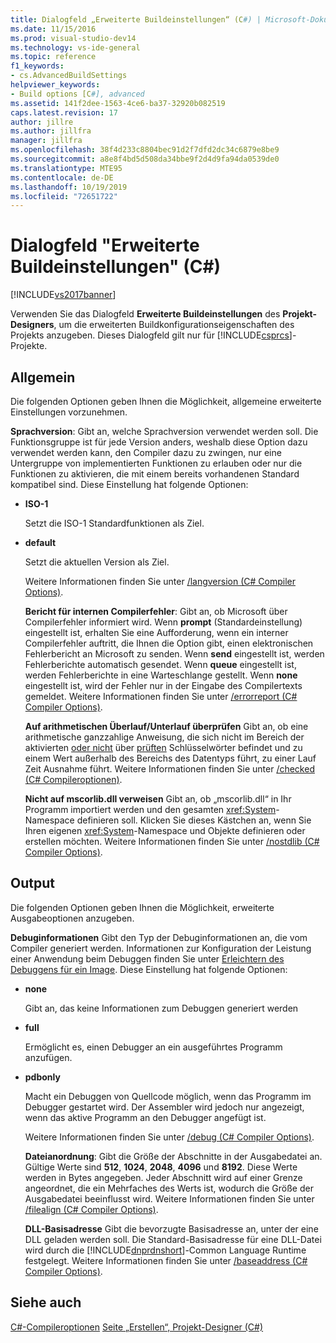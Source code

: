 ```yaml
---
title: Dialogfeld „Erweiterte Buildeinstellungen“ (C#) | Microsoft-Dokumentation
ms.date: 11/15/2016
ms.prod: visual-studio-dev14
ms.technology: vs-ide-general
ms.topic: reference
f1_keywords:
- cs.AdvancedBuildSettings
helpviewer_keywords:
- Build options [C#], advanced
ms.assetid: 141f2dee-1563-4ce6-ba37-32920b082519
caps.latest.revision: 17
author: jillre
ms.author: jillfra
manager: jillfra
ms.openlocfilehash: 38f4d233c8804bec91d2f7dfd2dc34c6879e8be9
ms.sourcegitcommit: a8e8f4bd5d508da34bbe9f2d4d9fa94da0539de0
ms.translationtype: MTE95
ms.contentlocale: de-DE
ms.lasthandoff: 10/19/2019
ms.locfileid: "72651722"
---
```

# <a name="advanced-build-settings-dialog-box-c"></a>Dialogfeld "Erweiterte Buildeinstellungen" (C#)
[!INCLUDE[vs2017banner](../../includes/vs2017banner.md)]

Verwenden Sie das Dialogfeld **Erweiterte Buildeinstellungen** des **Projekt-Designers**, um die erweiterten Buildkonfigurationseigenschaften des Projekts anzugeben. Dieses Dialogfeld gilt nur für [!INCLUDE[csprcs](../../includes/csprcs-md.md)]-Projekte.

## <a name="general"></a>Allgemein
 Die folgenden Optionen geben Ihnen die Möglichkeit, allgemeine erweiterte Einstellungen vorzunehmen.

 **Sprachversion**: Gibt an, welche Sprachversion verwendet werden soll. Die Funktionsgruppe ist für jede Version anders, weshalb diese Option dazu verwendet werden kann, den Compiler dazu zu zwingen, nur eine Untergruppe von implementierten Funktionen zu erlauben oder nur die Funktionen zu aktivieren, die mit einem bereits vorhandenen Standard kompatibel sind. Diese Einstellung hat folgende Optionen:

- **ISO-1**

   Setzt die ISO-1 Standardfunktionen als Ziel.

- **default**

   Setzt die aktuellen Version als Ziel.

  Weitere Informationen finden Sie unter [/langversion (C# Compiler Options)](https://msdn.microsoft.com/library/3fb00b05-a0ff-4782-b313-13a4c0f62d94).

  **Bericht für internen Compilerfehler**: Gibt an, ob Microsoft über Compilerfehler informiert wird. Wenn **prompt** (Standardeinstellung) eingestellt ist, erhalten Sie eine Aufforderung, wenn ein interner Compilerfehler auftritt, die Ihnen die Option gibt, einen elektronischen Fehlerbericht an Microsoft zu senden. Wenn **send** eingestellt ist, werden Fehlerberichte automatisch gesendet. Wenn **queue** eingestellt ist, werden Fehlerberichte in eine Warteschlange gestellt. Wenn **none** eingestellt ist, wird der Fehler nur in der Eingabe des Compilertexts gemeldet. Weitere Informationen finden Sie unter [/errorreport (C# Compiler Options)](https://msdn.microsoft.com/library/bd0e7493-b79d-4369-9c3f-ba26ebdfbedf).

  **Auf arithmetischen Überlauf/Unterlauf überprüfen** Gibt an, ob eine arithmetische ganzzahlige Anweisung, die sich nicht im Bereich der aktivierten [oder nicht](https://msdn.microsoft.com/library/0c021f7c-923f-4b3d-a58f-55336f5ac27e) über [prüften](https://msdn.microsoft.com/library/718a1194-988d-48a3-b089-d6ee8bd1608d) Schlüsselwörter befindet und zu einem Wert außerhalb des Bereichs des Datentyps führt, zu einer Lauf Zeit Ausnahme führt. Weitere Informationen finden Sie unter [/checked (C# Compileroptionen)](https://msdn.microsoft.com/library/fb7475d3-e6a6-4e6d-b86c-69e7a74c854b).

  **Nicht auf mscorlib.dll verweisen** Gibt an, ob „mscorlib.dll“ in Ihr Programm importiert werden und den gesamten <xref:System>-Namespace definieren soll. Klicken Sie dieses Kästchen an, wenn Sie Ihren eigenen <xref:System>-Namespace und Objekte definieren oder erstellen möchten. Weitere Informationen finden Sie unter [/nostdlib (C# Compiler Options)](https://msdn.microsoft.com/library/ec197989-fa49-4725-a455-e06b551eb65f).

## <a name="output"></a>Output
 Die folgenden Optionen geben Ihnen die Möglichkeit, erweiterte Ausgabeoptionen anzugeben.

 **Debuginformationen** Gibt den Typ der Debuginformationen an, die vom Compiler generiert werden. Informationen zur Konfiguration der Leistung einer Anwendung beim Debuggen finden Sie unter [Erleichtern des Debuggens für ein Image](https://msdn.microsoft.com/library/7d90ea7a-150f-4f97-98a7-f9c26541b9a3). Diese Einstellung hat folgende Optionen:

- **none**

   Gibt an, das keine Informationen zum Debuggen generiert werden

- **full**

   Ermöglicht es, einen Debugger an ein ausgeführtes Programm anzufügen.

- **pdbonly**

   Macht ein Debuggen von Quellcode möglich, wenn das Programm im Debugger gestartet wird. Der Assembler wird jedoch nur angezeigt, wenn das aktive Programm an den Debugger angefügt ist.

  Weitere Informationen finden Sie unter [/debug (C# Compiler Options)](https://msdn.microsoft.com/library/e2b48c07-01bc-45cc-a52c-92e9085eb969).

  **Dateianordnung**: Gibt die Größe der Abschnitte in der Ausgabedatei an. Gültige Werte sind **512**, **1024**, **2048**, **4096** und **8192**. Diese Werte werden in Bytes angegeben. Jeder Abschnitt wird auf einer Grenze angeordnet, die ein Mehrfaches des Werts ist, wodurch die Größe der Ausgabedatei beeinflusst wird. Weitere Informationen finden Sie unter [/filealign (C# Compiler Options)](https://msdn.microsoft.com/library/15cf1c98-3798-4ced-9f08-60619308a073).

  **DLL-Basisadresse** Gibt die bevorzugte Basisadresse an, unter der eine DLL geladen werden soll. Die Standard-Basisadresse für eine DLL-Datei wird durch die [!INCLUDE[dnprdnshort](../../includes/dnprdnshort-md.md)]-Common Language Runtime festgelegt. Weitere Informationen finden Sie unter [/baseaddress (C# Compiler Options)](https://msdn.microsoft.com/library/ce13c965-dfe4-4433-94f5-63b476e3a608).

## <a name="see-also"></a>Siehe auch
 [C#-Compileroptionen](https://msdn.microsoft.com/library/d3403556-1816-4546-a782-e8223a772e44) [Seite „Erstellen“, Projekt-Designer (C#)](../../ide/reference/build-page-project-designer-csharp.md)
